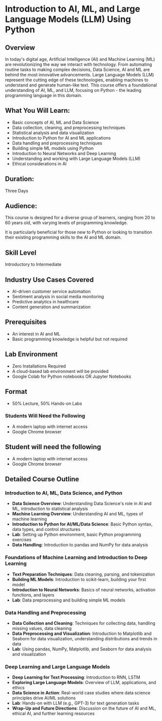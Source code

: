 # Introduction to AI, ML, and Large Language Models (LLM) Using Python

## Overview

In today's digital age, Artificial Intelligence (AI) and Machine Learning (ML) are revolutionizing the way we interact with technology. 
From automating routine tasks to making complex decisions, Data Science, AI and ML are behind the most innovative advancements. 
Large Language Models (LLM) represent the cutting edge of these technologies, enabling machines to understand and generate human-like text. 
This course offers a foundational understanding of AI, ML, and LLM, focusing on Python - the leading programming language in this domain.

## What You Will Learn:

- Basic concepts of AI, ML and Data Science
- Data collection, cleaning, and preprocessing techniques
- Statistical analysis and data visualization
- Introduction to Python for AI and ML applications
- Data handling and preprocessing techniques
- Building simple ML models using Python
- Introduction to Neural Networks and Deep Learning
- Understanding and working with Large Language Models (LLM)
- Ethical considerations in AI

## Duration:

Three Days

## Audience:

This course is designed for a diverse group of learners, ranging from 20 to 60 years old, with varying levels of programming knowledge.

It is particularly beneficial for those new to Python or looking to transition their existing programming skills to the AI and ML domain.

## Skill Level

Introductory to Intermediate

## Industry Use Cases Covered

- AI-driven customer service automation
- Sentiment analysis in social media monitoring
- Predictive analytics in healthcare
- Content generation and summarization

## Prerequisites

- An interest in AI and ML
- Basic programming knowledge is helpful but not required

## Lab Environment

- Zero Installations Required
- A cloud-based lab environment will be provided
- Google Colab for Python notebooks OR Jupyter Notebooks

## Format

- 50% Lecture, 50% Hands-on Labs

### Students Will Need the Following

- A modern laptop with internet access
- Google Chrome browser

## Student will need the following

- A modern laptop with internet access
- Google Chrome browser


## Detailed Course Outline

### Introduction to AI, ML, Data Science, and Python

- **Data Science Overview**: Understanding Data Science's role in AI and ML, introduction to statistical analysis
- **Machine Learning Overview**: Understanding AI and ML, types of machine learning
- **Introduction to Python for AI/ML/Data Science**: Basic Python syntax, data types, and control structures
- **Lab**: Setting up Python environment, basic Python programming exercises
- **Data Handling**: Introduction to pandas and NumPy for data analysis

### Foundations of Machine Learning and Introduction to Deep Learning

- **Text Preparation Techniques**: Data cleaning, parsing, and tokenization
- **Building ML Models**: Introduction to scikit-learn, building your first model
- **Introduction to Neural Networks**: Basics of neural networks, activation functions, and layers
- **Lab**: Data preprocessing and building simple ML models

### Data Handling and Preprocessing

- **Data Collection and Cleaning**: Techniques for collecting data, handling missing values, data cleaning
- **Data Preprocessing and Visualization**: Introduction to Matplotlib and Seaborn for data visualization, understanding distributions and trends in data
- **Lab**: Using pandas, NumPy, Matplotlib, and Seaborn for data analysis and visualization


### Deep Learning and Large Language Models

- **Deep Learning for Text Processing**: Introduction to RNN, LSTM
- **Exploring Large Language Models**: Overview of LLM, applications, and ethics
- **Data Science in Action**: Real-world case studies where data science principles drive AI/ML solutions
- **Lab**: Hands-on with LLM (e.g., GPT-3) for text generation tasks
- **Wrap-Up and Future Directions**: Discussion on the future of AI and ML, ethical AI, and further learning resources


